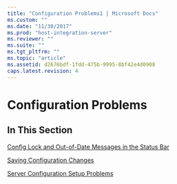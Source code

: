 ```yaml
---
title: "Configuration Problems1 | Microsoft Docs"
ms.custom: ""
ms.date: "11/30/2017"
ms.prod: "host-integration-server"
ms.reviewer: ""
ms.suite: ""
ms.tgt_pltfrm: ""
ms.topic: "article"
ms.assetid: d2676bdf-1fdd-475b-9995-8bf42e4d0908
caps.latest.revision: 4
---
```

# Configuration Problems
## In This Section  
 [Config Lock and Out-of-Date Messages in the Status Bar](../HIS2010/config-lock-and-out-of-date-messages-in-the-status-bar2.md)  
  
 [Saving Configuration Changes](../HIS2010/saving-configuration-changes1.md)  
  
 [Server Configuration Setup Problems](../HIS2010/server-configuration-setup-problems1.md)